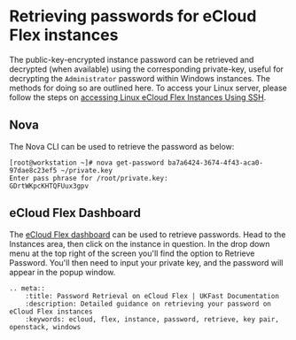 # Retrieving passwords for eCloud Flex instances

The public-key-encrypted instance password can be retrieved and decrypted (when available) using the corresponding private-key, useful for decrypting the `Administrator` password within Windows instances. The methods for doing so are outlined here. To access your Linux server, please follow the steps on [accessing Linux eCloud Flex Instances Using SSH](accesslinuxinstances).

## Nova

The Nova CLI can be used to retrieve the password as below:

```console
[root@workstation ~]# nova get-password ba7a6424-3674-4f43-aca0-97dae8c23ef5 ~/private.key
Enter pass phrase for /root/private.key:
GDrtWKpcKHTQFUux3gpv
```

## eCloud Flex Dashboard

The [eCloud Flex dashboard](https://api.openstack.ecloud.co.uk/project) can be used to retrieve passwords.  Head to the Instances area, then click on the instance in question.  In the drop down menu at the top right of the screen you'll find the option to Retrieve Password. You'll then need to input your private key, and the password will appear in the popup window.

```eval_rst
.. meta::
    :title: Password Retrieval on eCloud Flex | UKFast Documentation
    :description: Detailed guidance on retrieving your password on eCloud Flex instances
    :keywords: ecloud, flex, instance, password, retrieve, key pair, openstack, windows
```
